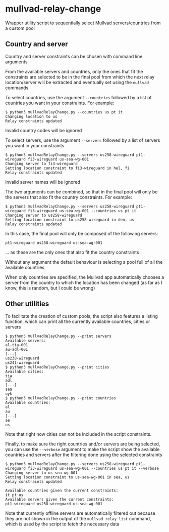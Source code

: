 # mullvad-relay-change

Wrapper utility script to sequentially select Mullvad servers/countries from a custom pool

## Country and server

Country and server constraints can be chosen with command line arguments

From the available servers and countries, only the ones that fit the constraints are selected to be in the final pool from which the next relay location/server will be extracted and eventually set using the `mullvad` commands

To select countries, use the argument `--countries` followed by a list of countries you want in your constraints. For example:

    $ python3 mullvadRelayChange.py --countries us pt it
    Changing location to us
    Relay constraints updated

Invalid country codes will be ignored

To select servers, use the argument `--servers` followed by a list of servers you want in your constraints.

    $ python3 mullvadRelayChange.py --servers us258-wireguard pt1-wireguard fi3-wireguard us-sea-wg-001
    Changing server to fi3-wireguard
    Setting location constraint to fi3-wireguard in hel, fi
    Relay constraints updated

Invalid server names will be ignored

The two arguments can be combined, so that in the final pool will only be the servers that also fit the country constraints. For example:

    $ python3 mullvadRelayChange.py --servers us258-wireguard pt1-wireguard fi3-wireguard us-sea-wg-001 --countries us pt it
    Changing server to us258-wireguard
    Setting location constraint to us258-wireguard in den, us
    Relay constraints updated

In this case, the final pool will only be composed of the following servers:

    pt1-wireguard us258-wireguard us-sea-wg-001

... as these are the only ones that also fit the country constraints

Without any argument the default behaviour is selecting a pool full of all the available countries

When only countries are specified, the Mullvad app automatically chooses a server from the country to which the location has been changed (as far as I know, this is random, but I could be wrong)

## Other utilities

To facilitate the creation of custom pools, the script also features a listing function, which can print all the currently available countries, cities or servers

    $ python3 mullvadRelayChange.py --print servers
    Available servers:
    al-tia-001
    au-adl-001
    [...]
    us238-wireguard
    us241-wireguard
    $ python3 mullvadRelayChange.py --print cities
    Available cities:
    tia
    adl
    [...]
    sea
    uyk
    $ python3 mullvadRelayChange.py --print countries
    Available countries:
    al
    au
    [...]
    ae
    us

Note that right now cities can not be included in the script constraints.

Finally, to make sure the right countries and/or servers are being selected, you can use the `--verbose` argument to make the script show the available countries and servers after the filtering done using the selected constraints

    $ python3 mullvadRelayChange.py --servers us258-wireguard pt1-wireguard fi3-wireguard us-sea-wg-001 --countries us pt it --verbose
    Changing server to us-sea-wg-001
    Setting location constraint to us-sea-wg-001 in sea, us
    Relay constraints updated
    
    Available countries given the current constraints:
    it pt us
    Available servers given the current constraints:
    pt1-wireguard us258-wireguard us-sea-wg-001

Note that currently offline servers are automatically filtered out because they are not shown in the output of the `mullvad relay list` command, which is used by the script to fetch the necessary data
